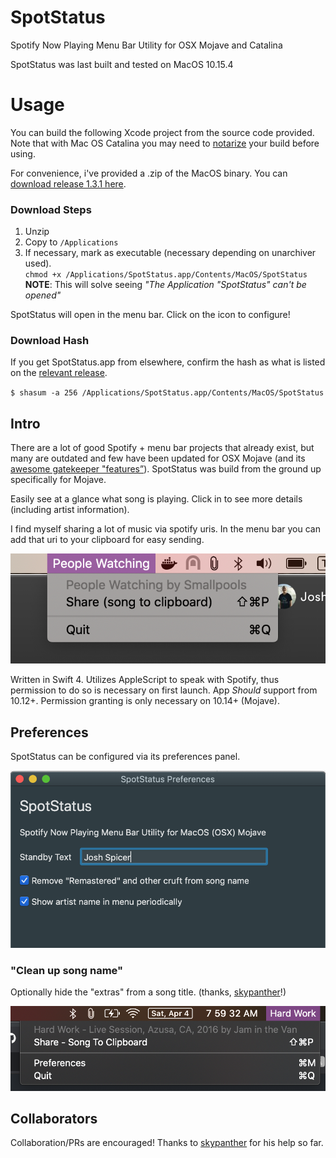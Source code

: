 # SpotStatus
Spotify Now Playing Menu Bar Utility for OSX Mojave and Catalina

SpotStatus was last built and tested on MacOS 10.15.4

# Usage
You can build the following Xcode project from the source code provided. Note that with Mac OS Catalina you may need to [notarize](https://developer.apple.com/documentation/xcode/notarizing_macos_software_before_distribution) your build before using.

For convenience, i've provided a .zip of the MacOS binary. You can [download release 1.3.1 here](https://github.com/joshspicer/SpotStatus/releases). 

### Download Steps
1. Unzip
2. Copy to `/Applications`
3. If necessary, mark as executable (necessary depending on unarchiver used). <br>
`chmod +x /Applications/SpotStatus.app/Contents/MacOS/SpotStatus`<br>**NOTE**: This will solve seeing  _"The Application "SpotStatus" can't be opened"_

SpotStatus will open in the menu bar. Click on the icon to configure!

### Download Hash

If you get SpotStatus.app from elsewhere, confirm the hash as what is listed on the [relevant release](https://github.com/joshspicer/SpotStatus/releases). 

`$ shasum -a 256 /Applications/SpotStatus.app/Contents/MacOS/SpotStatus`


## Intro
There are a lot of good Spotify + menu bar projects that already exist, but many are outdated and few have been updated for OSX Mojave (and its [awesome gatekeeper "features”](https://joshspicer.com/applescript-mojave)).  SpotStatus was build from the ground up specifically for Mojave. 

Easily see at a glance what song is playing. Click in to see more details (including artist information).

I find myself sharing a lot of music via spotify uris.  In the menu bar you can add that uri to your clipboard for easy sending.

![photo](./live.png)

Written in Swift 4.  Utilizes AppleScript to speak with Spotify, thus permission to do so is necessary on first launch.  App _Should_ support from 10.12+. Permission granting is only necessary on 10.14+ (Mojave).  

## Preferences

SpotStatus can be configured via its preferences panel.

![preferences](./preferences.png)

### "Clean up song name"

Optionally hide the "extras" from a song title. (thanks, [skypanther](https://github.com/skypanther)!)

![clean-up-song](./clean-up-song.png)



## Collaborators

Collaboration/PRs are encouraged!  Thanks to [skypanther](https://github.com/skypanther) for his help so far.  
